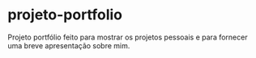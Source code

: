 # projeto-portfolio
Projeto portfólio feito para mostrar os projetos pessoais e para fornecer uma breve apresentação sobre mim.
